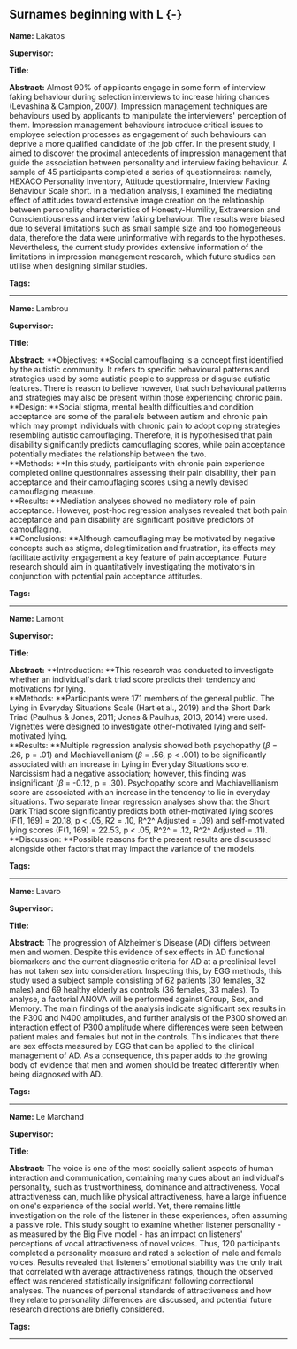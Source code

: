 



## Surnames beginning with L {-}

**Name:**  Lakatos

**Supervisor:**  

**Title:** 

**Abstract:** Almost 90% of applicants engage in some form of interview faking behaviour during selection interviews to increase hiring chances (Levashina & Campion, 2007). Impression management techniques are behaviours used by applicants to manipulate the interviewers' perception of them. Impression management behaviours introduce critical issues to employee selection processes as engagement of such behaviours can deprive a more qualified candidate of the job offer. In the present study, I aimed to discover the proximal antecedents of impression management that guide the association between personality and interview faking behaviour. A sample of 45 participants completed a series of questionnaires: namely, HEXACO Personality Inventory, Attitude questionnaire, Interview Faking Behaviour Scale short. In a mediation analysis, I examined the mediating effect of attitudes toward extensive image creation on the relationship between personality characteristics of Honesty-Humility, Extraversion and Conscientiousness and interview faking behaviour. The results were biased due to several limitations such as small sample size and too homogeneous data, therefore the data were uninformative with regards to the hypotheses. Nevertheless, the current study provides extensive information of the limitations in impression management research, which future studies can utilise when designing similar studies.

**Tags:** 

---



**Name:**  Lambrou

**Supervisor:**  

**Title:** 

**Abstract:** **Objectives: **Social camouflaging is a concept first identified by the autistic community. It refers to specific behavioural patterns and strategies used by some autistic people to suppress or disguise autistic features. There is reason to believe however, that such behavioural patterns and strategies may also be present within those experiencing chronic pain.<br>**Design: **Social stigma, mental health difficulties and condition acceptance are some of the parallels between autism and chronic pain which may prompt individuals with chronic pain to adopt coping strategies resembling autistic camouflaging. Therefore, it is hypothesised that pain disability significantly predicts camouflaging scores, while pain acceptance potentially mediates the relationship between the two. <br>**Methods: **In this study, participants with chronic pain experience completed online questionnaires assessing their pain disability, their pain acceptance and their camouflaging scores using a newly devised camouflaging measure.<br>**Results: **Mediation analyses showed no mediatory role of pain acceptance. However, post-hoc regression analyses revealed that both pain acceptance and pain disability are significant positive predictors of camouflaging.<br>**Conclusions: **Although camouflaging may be motivated by negative concepts such as stigma, delegitimization and frustration, its effects may facilitate activity engagement a key feature of pain acceptance. Future research should aim in quantitatively investigating the motivators in conjunction with potential pain acceptance attitudes.

**Tags:** 

---



**Name:**  Lamont

**Supervisor:**  

**Title:** 

**Abstract:** **Introduction: **This research was conducted to investigate whether an individual's dark triad score predicts their tendency and motivations for lying.<br> **Methods: **Participants were 171 members of the general public. The Lying in Everyday Situations Scale (Hart et al., 2019) and the Short Dark Triad (Paulhus & Jones, 2011; Jones & Paulhus, 2013, 2014) were used. Vignettes were designed to investigate other-motivated lying and self-motivated lying.<br>**Results: **Multiple regression analysis showed both psychopathy ($\beta$ = .26, p = .01) and Machiavellianism ($\beta$ = .56, p < .001) to be significantly associated with an increase in Lying in Everyday Situations score. Narcissism had a negative association; however, this finding was insignificant ($\beta$ = -0.12, p = .30). Psychopathy score and Machiavellianism score are associated with an increase in the tendency to lie in everyday situations. Two separate linear regression analyses show that the Short Dark Triad score significantly predicts both other-motivated lying scores (F(1, 169) = 20.18, p < .05, R2 = .10, R^2^ Adjusted = .09) and self-motivated lying scores (F(1, 169) = 22.53, p < .05, R^2^ = .12, R^2^ Adjusted = .11).<br> **Discussion: **Possible reasons for the present results are discussed alongside other factors that may impact the variance of the models.

**Tags:** 

---



**Name:**  Lavaro

**Supervisor:**  

**Title:** 

**Abstract:** The progression of Alzheimer's Disease (AD) differs between men and women. Despite this evidence of sex effects in AD functional biomarkers and the current diagnostic criteria for AD at a preclinical level has not taken sex into consideration. Inspecting this, by EGG methods, this study used a subject sample consisting of 62 patients (30 females, 32 males) and 69 healthy elderly as controls (36 females, 33 males). To analyse, a factorial ANOVA will be performed against Group, Sex, and Memory. The main findings of the analysis indicate significant sex results in the P300 and N400 amplitudes, and further analysis of the P300 showed an interaction effect of P300 amplitude where differences were seen between patient males and females but not in the controls. This indicates that there are sex effects measured by EGG that can be applied to the clinical management of AD. As a consequence, this paper adds to the growing body of evidence that men and women should be treated differently when being diagnosed with AD.

**Tags:** 

---



**Name:**  Le Marchand

**Supervisor:**  

**Title:** 

**Abstract:** The voice is one of the most socially salient aspects of human interaction and communication, containing many cues about an individual's personality, such as trustworthiness, dominance and attractiveness. Vocal attractiveness can, much like physical attractiveness, have a large influence on one's experience of the social world. Yet, there remains little investigation on the role of the listener in these experiences, often assuming a passive role. This study sought to examine whether listener personality - as measured by the Big Five model - has an impact on listeners' perceptions of vocal attractiveness of novel voices. Thus, 120 participants completed a personality measure and rated a selection of male and female voices. Results revealed that listeners' emotional stability was the only trait that correlated with average attractiveness ratings, though the observed effect was rendered statistically insignificant following correctional analyses. The nuances of personal standards of attractiveness and how they relate to personality differences are discussed, and potential future research directions are briefly considered.

**Tags:** 

---

